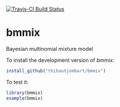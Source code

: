 [![Travis-CI Build Status](https://travis-ci.org/thibautjombart/bmmix.png?branch=master)](https://travis-ci.org/thibautjombart/bmmix)

# bmmix      

Bayesian multinomial mixture model


To install the development version of *bmmix*:
```r
install_github("thibautjombart/bmmix")
```
To test it:
```r
library(bmmix)
example(bmmix)
```

